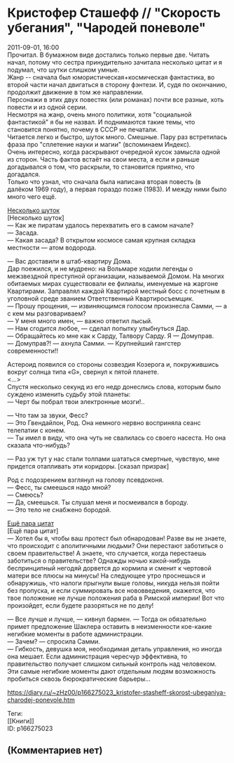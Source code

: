 Кристофер Сташефф // "Скорость убегания", "Чародей поневоле"
============================================================

  
2011-09-01, 16:00  
 Прочитал. В бумажном виде достались только первые две. Читать начал, потому что сестра принудительно зачитала несколько цитат и я подумал, что шутки слишком умные.   
 Жанр -- сначала был юмористическая+космическая фантастика, во второй части начал двигаться в сторону фэнтези. И, судя по окончанию, продолжит движение в том же направлении.   
 Персонажи в этих двух повестях (или романах) почти все разные, хоть повести и из одной серии.   
 Несмотря на жанр, очень много политики, хотя "социальной фантастикой" я бы не назвал. И поднимаются такие темы, что становится понятно, почему в СССР не печатали.   
 Читается легко и быстро, шуток много. Смешные. Пару раз встретилась фраза про "сплетение науки и магии" (вспоминаем Индекс).   
 Очень интересно, когда раскрывают очередной кусок замысла одной из сторон. Часть фактов встаёт на свои места, а если и раньше догадывался о том, что раскрыли, то становится приятно, что догадался.   
 Только что узнал, что сначала была написана вторая повесть (в далёком 1969 году), а первая гораздо позже (1983). И между ними было много чего ещё.   
   
  [Несколько шуток](https://zHz00.diary.ru/p166275023.htm?index=1#linkmore166275023m1)      
 [Несколько шуток]   
 — Как же пиратам удалось перехватить его в самом начале?   
 — Засада.   
 — Какая засада? В открытом космосе самая крупная складка местности — атом водорода.   
   
 — Вас доставили в штаб-квартиру Дома.   
 Дар поежился, и не мудрено: на Вольмаре ходили легенды о межзвездной преступной организации, называемой Домом. На многих обитаемых мирах существовали ее филиалы, именуемые на жаргоне Квартирами. Заправлял каждой Квартирой местный босс с почетным в уголовной среде званием Ответственный Квартиросъемщик.   
 — Прошу прощения, — извиняющимся голосом произнесла Самми, — а с кем мы разговариваем?   
 — У меня много имен, — важно ответил лысый.   
 — Нам сгодится любое, — сделал попытку улыбнуться Дар.   
 — Обращайтесь ко мне как к Сарду, Талвору Сарду. Я — Домуправ.   
 — Домуправ?! — ахнула Самми. — Крупнейший гангстер современности!!   
   
 Астероид появился со стороны созвездия Козерога и, покружившись вокруг солнца типа «G», свернул к пятой планете.   
 <...>   
 Спустя несколько секунд из его недр донеслись слова, которым было суждено изменить судьбу этой планеты:   
 — Черт бы побрал твои электронные мозги!..   
   
 — Что там за звуки, Фесс?   
 — Это Гвендайлон, Род. Она немного нервно восприняла сеанс телепатии с конем.   
 — Ты имел в виду, что она чуть не свалилась со своего насеста. Но она сказала что-нибудь?   
   
 — Раз уж тут у нас стали толпами шататься смертные, чувствую, мне придется отапливать эти коридоры. [сказал призрак]   
   
 Род с подозрением взглянул на голову псевдоконя.   
 — Фесс, ты смеешься надо мной?   
 — Смеюсь?   
 — Да, смеешься. Ты слушал меня и посмеивался в бороду.   
 — Это тело не снабжено бородой.   
     
  [Ещё пара цитат](https://zHz00.diary.ru/p166275023.htm?index=2#linkmore166275023m2)      
 [Ещё пара цитат]   
 — Хотел бы я, чтобы ваш протест был обнародован! Разве вы не знаете, что происходит с аполитичными людьми? Они перестают заботиться о своем правительстве! А знаете, что случается, когда перестаешь заботиться о правительстве? Однажды ночью какой-нибудь беспринципный негодяй дорвется до кормила и сменит к чертовой матери все плюсы на минусы! На следующее утро проснешься и обнаружишь, что налоги прыгнули выше головы, никуда нельзя пойти без пропуска, и если суммировать все нововведения, окажется, что твое положение не лучше положения раба в Римской империи! Вот что произойдет, если будете разоряться не по делу!   
   
 — Все лучше и лучше, — кивнул бармен. — Тогда он обязательно примет предложение Шаклера оставить в неизменности кое-какие негибкие моменты в работе администрации.   
 — Зачем? — спросила Самми.   
 — Гибкость, девушка моя, необходимая деталь управления, но иногда она мешает. Если администрация чересчур эффективна, то правительство получает слишком сильный контроль над человеком. Эти самые негибкие моменты дают отдельным людям возможность пробиться сквозь бюрократические барьеры...   
     
  
<https://diary.ru/~zHz00/p166275023_kristofer-stasheff-skorost-ubeganiya-charodej-ponevole.htm>  
  
Теги:  
[[Книги]]  
ID: p166275023  


(Комментариев нет)
------------------